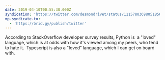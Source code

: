 ```yaml
---
date: 2019-04-10T00:55:38.000Z
syndication: 'https://twitter.com/desmondrivet/status/1115780369805185025'
mp-syndicate-to:
  - 'https://brid.gy/publish/twitter'
---
```


According to StackOverflow developer survey results, Python is &nbsp;a "loved" language, which is at odds with how it's viewed among my peers, who tend to hate it. &nbsp;Typescript is also a "loved" language, which I can get on board with.
